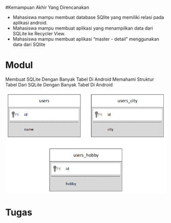 #Kemampuan Akhir Yang Direncanakan

- Mahasiswa mampu membuat database SQlite yang memiliki relasi pada aplikasi android.
- Mahasiswa mampu membuat aplikasi yang menampilkan data dari SQLite ke Recycler View.
- Mahasiswa mampu membuat aplikasi “master - detail” menggunakan data dari SQlite

# Modul

Membuat SQLite Dengan Banyak Tabel Di Android
Memahami Struktur Tabel Dari SQLite Dengan Banyak Tabel Di Android

![](ImageChapter9/Capture.PNG)
# Tugas
